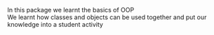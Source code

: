 In this package we learnt the basics of OOP<br />
We learnt how classes and objects can be used together and put our knowledge into a student activity
